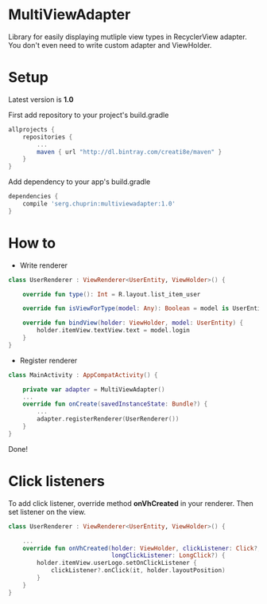 # MultiViewAdapter

Library for easily displaying mutliple view types in RecyclerView adapter.
You don't even need to write custom adapter and ViewHolder.

# Setup
Latest version is **1.0**

First add repository to your project's build.gradle 

```groovy
allprojects {
    repositories {
        ...
        maven { url "http://dl.bintray.com/creati8e/maven" }
    }
}
```

Add dependency to your app's build.gradle 

```groovy
dependencies {
    compile 'serg.chuprin:multiviewadapter:1.0'
}
```

# How to

* Write renderer

```kotlin
class UserRenderer : ViewRenderer<UserEntity, ViewHolder>() {

    override fun type(): Int = R.layout.list_item_user

    override fun isViewForType(model: Any): Boolean = model is UserEntity

    override fun bindView(holder: ViewHolder, model: UserEntity) {
        holder.itemView.textView.text = model.login
    }
}
```

* Register renderer

```kotlin
class MainActivity : AppCompatActivity() {

    private var adapter = MultiViewAdapter()
    ...
    override fun onCreate(savedInstanceState: Bundle?) {
        ...
        adapter.registerRenderer(UserRenderer())
    }
}
```
Done!

# Click listeners

To add click listener, override method **onVhCreated** in your renderer.
Then set listener on the view.

```kotlin
class UserRenderer : ViewRenderer<UserEntity, ViewHolder>() {

    ...
    override fun onVhCreated(holder: ViewHolder, clickListener: Click?,
                             longClickListener: LongClick?) {
        holder.itemView.userLogo.setOnClickListener {
            clickListener?.onClick(it, holder.layoutPosition)
        }
    }
}

```






